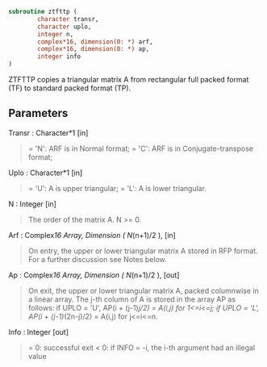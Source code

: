 ```fortran
subroutine ztfttp (
		character transr,
		character uplo,
		integer n,
		complex*16, dimension(0: *) arf,
		complex*16, dimension(0: *) ap,
		integer info
)
```

 ZTFTTP copies a triangular matrix A from rectangular full packed
 format (TF) to standard packed format (TP).

## Parameters
Transr : Character*1 [in]
> = 'N':  ARF is in Normal format;
> = 'C':  ARF is in Conjugate-transpose format;

Uplo : Character*1 [in]
> = 'U':  A is upper triangular;
> = 'L':  A is lower triangular.

N : Integer [in]
> The order of the matrix A. N >= 0.

Arf : Complex*16 Array, Dimension ( N*(n+1)/2 ), [in]
> On entry, the upper or lower triangular matrix A stored in
> RFP format. For a further discussion see Notes below.

Ap : Complex*16 Array, Dimension ( N*(n+1)/2 ), [out]
> On exit, the upper or lower triangular matrix A, packed
> columnwise in a linear array. The j-th column of A is stored
> in the array AP as follows:
> if UPLO = 'U', AP(i + (j-1)*j/2) = A(i,j) for 1<=i<=j;
> if UPLO = 'L', AP(i + (j-1)*(2n-j)/2) = A(i,j) for j<=i<=n.

Info : Integer [out]
> = 0:  successful exit
> < 0:  if INFO = -i, the i-th argument had an illegal value

